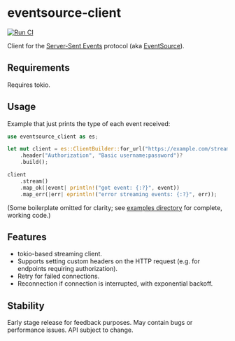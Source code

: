 # eventsource-client

[![Run CI](https://github.com/launchdarkly/rust-eventsource-client/actions/workflows/ci.yml/badge.svg)](https://github.com/launchdarkly/rust-eventsource-client/actions/workflows/ci.yml)

Client for the [Server-Sent Events] protocol (aka [EventSource]).

[Server-Sent Events]: https://html.spec.whatwg.org/multipage/server-sent-events.html
[EventSource]: https://developer.mozilla.org/en-US/docs/Web/API/EventSource

## Requirements

Requires tokio.

## Usage

Example that just prints the type of each event received:

```rust
use eventsource_client as es;

let mut client = es::ClientBuilder::for_url("https://example.com/stream")?
    .header("Authorization", "Basic username:password")?
    .build();

client
    .stream()
    .map_ok(|event| println!("got event: {:?}", event))
    .map_err(|err| eprintln!("error streaming events: {:?}", err));
```

(Some boilerplate omitted for clarity; see [examples directory] for complete,
working code.)

[examples directory]: https://github.com/launchdarkly/rust-eventsource-client/tree/main/eventsource-client/examples
## Features

* tokio-based streaming client.
* Supports setting custom headers on the HTTP request (e.g. for endpoints
  requiring authorization).
* Retry for failed connections.
* Reconnection if connection is interrupted, with exponential backoff.

## Stability

Early stage release for feedback purposes. May contain bugs or performance
issues. API subject to change.
